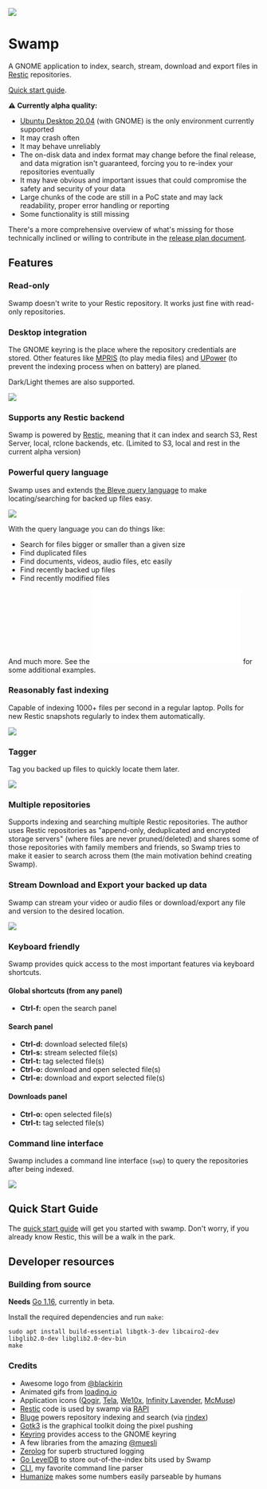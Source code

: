 ![](docs/images/swampapp.png)

# Swamp

A GNOME application to index, search, stream, download and export files in [Restic](https://restic.net) repositories.

[Quick start guide](docs/quickstart.md).

**⚠️ Currently alpha quality:**

* [Ubuntu Desktop 20.04](https://releases.ubuntu.com/20.04) (with GNOME) is the only environment currently supported
* It may crash often
* It may behave unreliably
* The on-disk data and index format may change before the final release, and data migration isn't guaranteed, forcing you to re-index your repositories eventually
* It may have obvious and important issues that could compromise the safety and security of your data
* Large chunks of the code are still in a PoC state and may lack readability, proper error handling or reporting
* Some functionality is still missing

There's a more comprehensive overview of what's missing for those technically inclined or willing to contribute in the [release plan document](docs/release_plan.md).

## Features

### Read-only

Swamp doesn't write to your Restic repository. It works just fine with read-only repositories.

### Desktop integration

The GNOME keyring is the place where the repository credentials are stored. Other features like [MPRIS](https://specifications.freedesktop.org/mpris-spec/latest/) (to play media files) and [UPower](https://upower.freedesktop.org/) (to prevent the indexing process when on battery) are planed.

Dark/Light themes are also supported.

![](docs/images/dark-light.png)

### Supports any Restic backend

Swamp is powered by [Restic](https://restic.net), meaning that it can index and search S3, Rest Server, local, rclone backends, etc. (Limited to S3, local and rest in the current alpha version)

### Powerful query language

Swamp uses and extends [the Bleve query language](https://blevesearch.com/docs/Query/) to make locating/searching for backed up files easy.

![](docs/images/search.png)

With the query language you can do things like:

* Search for files bigger or smaller than a given size
* Find duplicated files
* Find documents, videos, audio files, etc easily
* Find recently backed up files
* Find recently modified files

And much more. See the ![query language tutorial](docs/queries.md) for some additional examples.

### Reasonably fast indexing

Capable of indexing 1000+ files per second in a regular laptop. Polls for new Restic snapshots regularly to index them automatically.

![](https://j.gifs.com/gZRMll@512x300.gif)

### Tagger

Tag you backed up files to quickly locate them later.

![](docs/images/tags.png)

### Multiple repositories

Supports indexing and searching multiple Restic repositories. The author uses Restic repositories as "append-only, deduplicated and encrypted storage servers" (where files are never pruned/deleted) and shares some of those repositories with family members and friends, so Swamp tries to make it easier to search across them (the main motivation behind creating Swamp).

### Stream Download and Export your backed up data

Swamp can stream your video or audio files or download/export any file and version to the desired location.

![](docs/images/menu.png)

### Keyboard friendly

Swamp provides quick access to the most important features via keyboard shortcuts.

#### Global shortcuts (from any panel)

* **Ctrl-f:** open the search panel

#### Search panel

* **Ctrl-d:** download selected file(s)
* **Ctrl-s:** stream selected file(s)
* **Ctrl-t:** tag selected file(s)
* **Ctrl-o:** download and open selected file(s)
* **Ctrl-e:** download and export selected file(s)

#### Downloads panel

* **Ctrl-o:** open selected file(s)
* **Ctrl-t:** tag selected file(s)

### Command line interface

Swamp includes a command line interface (`swp`) to query the repositories after being indexed.

![](docs/images/cli.png)

## Quick Start Guide

The [quick start guide](docs/quickstart.md) will get you started with swamp. Don't worry, if you already know Restic, this will be a walk in the park.

## Developer resources

### Building from source

**Needs** [Go 1.16](https://golang.org/dl/#unstable), currently in beta.

Install the required dependencies and run `make`:

```
sudo apt install build-essential libgtk-3-dev libcairo2-dev libglib2.0-dev libglib2.0-dev-bin
make
```

### Credits

* Awesome logo from [@blackirin](https://github.com/blackirin)
* Animated gifs from [loading.io](https://loading.io)
* Application icons ([Qogir](https://github.com/vinceliuice/Qogir-icon-theme), [Tela](https://github.com/vinceliuice/Tela-icon-theme), [We10x](https://github.com/yeyushengfan258/We10X-icon-theme), [Infinity Lavender](https://www.gnome-look.org/p/1457365), [McMuse](https://github.com/yeyushengfan258/McMuse-icon-theme))
* [Restic](https://github.com/restic/restic) code is used by swamp via [RAPI](https://github.com/rubiojr/rapi)
* [Bluge](https://github.com/blugelabs/bluge) powers repository indexing and search (via [rindex](https://github.com/rubiojr/rindex))
* [Gotk3](https://github.com/gotk3/gotk3) is the graphical toolkit doing the pixel pushing
* [Keyring](https://github.com/zalando/go-keyring) provides access to the GNOME keyring
* A few libraries from the amazing [@muesli](https://github.com/muesli)
* [Zerolog](https://github.com/rs/zerolog) for superb structured logging
* [Go LevelDB](https://github.com/syndtr/goleveldb) to store out-of-the-index bits used by Swamp
* [CLI](https://github.com/urfave/cli), my favorite command line parser
* [Humanize](https://github.com/dustin/go-humanize) makes some numbers easily parseable by humans
